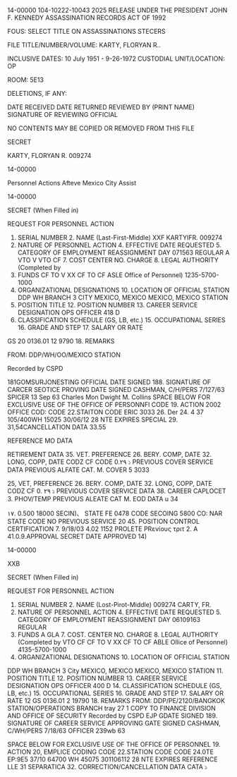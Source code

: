14-00000
104-10222-10043
2025 RELEASE UNDER THE PRESIDENT JOHN F. KENNEDY ASSASSINATION RECORDS ACT OF 1992

FOUS: SELECT TITLE ON ASSASSINATIONS STECERS

FILE TITLE/NUMBER/VOLUME: KARTY, FLORYAN R..

INCLUSIVE DATES: 10 July 1951 - 9-26-1972
CUSTODIAL UNIT/LOCATION: OP

ROOM: 5E13

DELETIONS, IF ANY:

DATE RECEIVED DATE RETURNED REVIEWED BY
(PRINT NAME) SIGNATURE OF
REVIEWING OFFICIAL

NO CONTENTS MAY BE COPIED OR REMOVED FROM THIS FILE

SECRET

KARTY, FLORYAN R. 009274

14-00000

Personnel Actions
Afteve Mexico City Assist

14-00000

SECRET
(When Filled in)

REQUEST FOR PERSONNEL ACTION

1. SERIAL NUMBER 2. NAME (Last-First-Middle)
XXF KARTYIFR.
009274
3. NATURE OF PERSONNEL ACTION 4. EFFECTIVE DATE REQUESTED 5. CATEGORY OF EMPLOYMENT
REASSIGNMENT DAY
071563
REGULAR
A VTO V VTO CF 7. COST CENTER NO. CHARGE 8. LEGAL AUTHORITY (Completed by
6. FUNDS
CF TO V XX CF TO CF ASLE Office of Personnel)
1235-5700-1000
9. ORGANIZATIONAL DESIGNATIONS 10. LOCATION OF OFFICIAL STATION
DDP WH
BRANCH 3
CITY MEXICO, MEXICO
MEXICO, MEXICO STATION
11. POSITION TITLE 12. POSITION NUMBER 13. CAREER SERVICE DESIGNATION
OPS OFFICER 418 D
14. CLASSIFICATION SCHEDULE (GS, LB, etc.) 15. OCCUPATIONAL SERIES 16. GRADE AND STEP 17. SALARY OR RATE

GS 20 0136.01 12 9790
18. REMARKS

FROM: DDP/WH/OO/MEXICO STATION

Recorded by
CSPD

181GOMSURJONESTING OFFICIAL
DATE SIGNED 188. SIGNATURE OF CARCER SEOTICE PROVING DATE SIGNED
CASHMAN, C/H/PERS 7/127/63 SPICER 13 Sep 63
Charles Mon Dwight M. Collins
SPACE BELOW FOR EXCLUSIVE USE OF THE OFFICE OF PERSONNFI
CODE
19. ACTION 2002 OFFICE COD: CODE 22.STAITON CODE
ERIC 3033
26. Der
24.
4 37 105/400WH 15025 30/06/12
28 NTE EXPIRES SPECIAL 29. 31,54CANCELLATION DATA 33.55

REFERENCE MO DATA

RETIREMENT DATA 35. VET. PREFERENCE 26. BERY. COMP, DATE 32. LONG, COPP, DATE
CODZ
CF CODE
0.۲۹
১ PREVIOUS COVER SERVICE DATA
PREVIOUS ALFATE CAT. M.
COVER
5
3033

25, VET, PREFERENCE 26. BERY. COMP, DATE 32. LONG, COPP, DATE
CODZ
CF
0. ۲۹
১ PREVIOUS COVER SERVICE DATA
38. CAREER CAPLOCET 3. PHOV/TEMP
PREVIOUS ALEATE CAT
M.
EOD DATA
u 34

۱۷.
0.500 18000 SECIN)、 STATE FE 0478
CODE SECOING
5800 CO:
NAR STATE CODE
NO PREVIOUS SERVICE 20
45. POSITION CONTROL CERTIFICATION
7. 9/18/03
4.02
1152 PROLETE PRενίους τριτ 2.
A
41.0.9.APPROVAL
SECRET
DATE APPROVED
14)

14-00000

XXB

SECRET
(When Filled in)

REQUEST FOR PERSONNEL ACTION

1. SERIAL NUMBER 2. NAME (Lost-Pirot-Middle)
009274 CARTY, FR.
3. NATURE OF PERSONNEL ACTION 4. EFFECTIVE DATE REQUESTED 5. CATEGORY OF EMPLOYMENT
REASSIGNMENT DAY
06109163 REGULAR
4. FUNDS A GLA 7. COST. CENTER NO. CHARGE 8. LEGAL AUTHORITY (Completed by
VTO CF CF TO V XX CF TO CF ABLE Ollice of Personnel)
4135-5700-1000
9. ORGANIZATIONAL DESIGNATIONS 10. LOCATION OF OFFICIAL STATION

DDP WH
BRANCH 3
City
MEXICO, MEXICO
MEXICO, MEXICO STATION
11. POSITION TITLE 12. POSITION NUMBER 13. CAREER SERVICE DESIGNATION
OPS OFFICER 400 D
14. CLASSIFICATION SCHEDULE (GS, LB, etc.) 15. OCCUPATIONAL SERIES 16. GRADE AND STEP 17. SALARY OR RATE
12
GS 0136.01 2 19790
18. REMARKS
FROM: DDP/PE/2120/BANGKOK STATION/OPERATIONS BRANCH
tray 27
1 COPY TO FINANCE DIVISION AND OFFICE OF SECURITY Recorded by
CSPD
EJP
GDATE SIGNED 189. SIGNATURE OF CAREER SERVICE APPROVING GATE SIGNED
CASHMAN, C/WH/PERS 7/18/63 OFFICER 239wb 63

SPACE BELOW FOR EXCLUSIVE USE OF THE OFFICE OF PERSONNEL
19. ACTION 20, EMPLICE CODING CODE 22.STATION CODE
CODE
24.0TE EP:9E5
37/10 64700 WH 45075 301106112
28 NTE EXPIRES REFERENCE
LLE 31 SEPARATICA 32. CORRECTION/CANCELLATION DATA
CATA
১